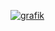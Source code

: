[![grafik](https://github.com/dyrdadev/dyrdadev/assets/7857931/bdd2d748-3edc-443a-9990-13630aaedc9c)](https://dyrda.page)

<!--
**dyrdadev/dyrdadev** is a ✨ _special_ ✨ repository because its `README.md` (this file) appears on your GitHub profile.

Here are some ideas to get you started:

- 🔭 I’m currently working on ...
- 🌱 I’m currently learning ...
- 👯 I’m looking to collaborate on ...
- 🤔 I’m looking for help with ...
- 💬 Ask me about ...
- 📫 How to reach me: ...
- 😄 Pronouns: ...
- ⚡ Fun fact: ...
-->
